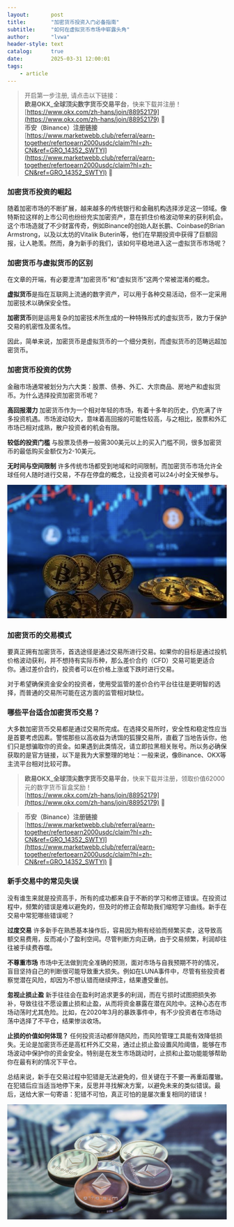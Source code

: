 ```yaml
---
layout:       post
title:        "加密货币投资入门必备指南"
subtitle:     "如何在虚拟货币市场中崭露头角"
author:       "lvwa"
header-style: text
catalog:      true
date:         2025-03-31 12:00:01
tags:
    - article
---
```

> 开启第一步注册, 请点击以下链接：<br/>
 **欧易OKX_全球顶尖数字货币交易平台**，快来下载并注册！  
  [https://www.okx.com/zh-hans/join/88952179](https://www.okx.com/zh-hans/join/88952179) 🎁<br/>
 **币安（Binance）注册链接**  
  [https://www.marketwebb.club/referral/earn-together/refertoearn2000usdc/claim?hl=zh-CN&ref=GRO_14352_SWTYI](https://www.marketwebb.club/referral/earn-together/refertoearn2000usdc/claim?hl=zh-CN&ref=GRO_14352_SWTYI) 🚀

### 加密货币投资的崛起
随着加密市场的不断扩展，越来越多的传统银行和金融机构选择涉足这一领域。像特斯拉这样的上市公司也纷纷充实加密资产，意在抓住价格波动带来的获利机会。这个市场造就了不少财富传奇，例如Binance的创始人赵长鹏、Coinbase的Brian Armstrong，以及以太坊的Vitalik Buterin等，他们在早期投资中获得了巨额回报，让人艳羡。然而，身为新手的我们，该如何平稳地进入这一虚拟货币市场呢？

### 加密货币与虚拟货币的区别
在文章的开端，有必要澄清“加密货币”和“虚拟货币”这两个常被混淆的概念。

**虚拟货币**是指在互联网上流通的数字资产，可以用于各种交易活动，但不一定采用加密技术以确保安全性。

**加密货币**则是运用复杂的加密技术所生成的一种特殊形式的虚拟货币，致力于保护交易的机密性及匿名性。

因此，简单来说，加密货币是虚拟货币的一个细分类别，而虚拟货币的范畴远超加密货币。

### 加密货币投资的优势
金融市场通常被划分为六大类：股票、债券、外汇、大宗商品、房地产和虚拟货币。为什么选择投资加密货币呢？

**高回报潜力**
加密货币作为一个相对年轻的市场，有着十多年的历史，仍充满了许多投资机遇。市场波动较大，意味着高回报的可能性较高，与之相比，股票和外汇市场已相对成熟，散户投资者的机会有限。

**较低的投资门槛**
与股票及债券一般需300美元以上的买入门槛不同，很多加密货币的最低购买金额仅为2-10美元。

**无时间与空间限制**
许多传统市场都受到地域和时间限制，而加密货币市场允许全球任何人随时进行交易，不存在停盘的概念，让投资者可以24小时全天候参与。  

![image](/img/2025-03-31/coin1.png)
### 加密货币的交易模式
要真正拥有加密货币，首选途径是通过交易所进行交易。如果你的目标是通过投机价格波动获利，并不想持有实际币种，那么差价合约（CFD）交易可能更适合你。通过差价合约，投资者可以在价格上涨或下跌时进行交易。

对于希望确保资金安全的投资者，使用受监管的差价合约平台往往是更明智的选择，而普通的交易所可能在这方面的监管相对缺位。

### 哪些平台适合加密货币交易？
大多数加密货币交易都是通过交易所完成。在选择交易所时，安全性和稳定性应当是首要考虑因素。警惕那些以高收益为诱饵的狐狸交易所，直截了当地告诉你，他们只是想骗取你的资金。如果遇到此类情况，请立即拉黑相关账号。所以务必确保获取的是官方链接，以下是我为大家整理的地址：一般来说，像Binance、OKX等主流平台相对比较可靠。
> **欧易OKX_全球顶尖数字货币交易平台**，快来下载并注册，领取价值62000元的数字货币盲盒奖励！  
  [https://www.okx.com/zh-hans/join/88952179](https://www.okx.com/zh-hans/join/88952179) 🎁

> **币安（Binance）注册链接**  
  [https://www.marketwebb.club/referral/earn-together/refertoearn2000usdc/claim?hl=zh-CN&ref=GRO_14352_SWTYI](https://www.marketwebb.club/referral/earn-together/refertoearn2000usdc/claim?hl=zh-CN&ref=GRO_14352_SWTYI) 🚀

### 新手交易中的常见失误
没有谁生来就是投资高手，所有的成功都来自于不断的学习和修正错误。在投资过程中，频繁的错误是难以避免的，但及时的修正会帮助我们缩短学习曲线。新手在交易中常犯哪些错误呢？

**过度交易**
许多新手在熟悉基本操作后，容易因为稍有经验而频繁买卖，这导致高额交易费用，反而减小了盈利空间。尽管判断方向正确，由于交易频繁，利润却往往被手续费吞噬。

**不尊重市场**
市场中无法做到完全准确的预测，面对市场与自我预期不符的情况，盲目坚持自己的判断很可能导致重大损失。例如在LUNA事件中，尽管有些投资者察觉潜在风险，却因为不想认错而继续押注，结果遭受重创。

**忽视止损止盈**
新手往往会在盈利时追求更多的利润，而在亏损时试图把损失弥补，导致往往不愿设置止损和止盈，从而将资金暴露在潜在风险中。这种心态在市场动荡时尤其危险。比如，在2020年3月的暴跌事件中，有不少投资者在市场动荡中选择了不平仓，结果惨淡收场。

**止损的价值如何体现？**
任何投资活动都伴随风险，而风险管理工具能有效降低损失。无论是加密货币还是高杠杆外汇交易，通过止损止盈设置风险阈值，能够在市场波动中保护你的资金安全。特别是在发生市场跳动时，止损和止盈功能能够帮助你在最有利的情况下平仓。

总结来说，新手在交易过程中犯错是无法避免的，但关键在于不要一再重蹈覆辙。在犯错后应当适当地停下来，反思并寻找解决方案，以避免未来的类似错误。最后，送给大家一句寄语：犯错不可怕，真正可怕的是屡次重复相同的错误！

![image](/img/2025-03-31/coin2.png)